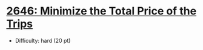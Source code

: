 # [2646: Minimize the Total Price of the Trips](https://leetcode.com/problems/minimize-the-total-price-of-the-trips/)
- Difficulty: hard (20 pt)
        